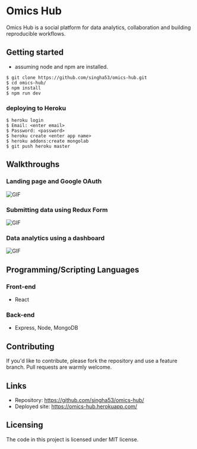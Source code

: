 # Omics Hub

Omics Hub is a social platform for data analytics, collaboration and building reproducible workflows.

## Getting started
- assuming node and npm are installed. 

```shell
$ git clone https://github.com/singha53/omics-hub.git
$ cd omics-hub/
$ npm install
$ npm run dev
```
### deploying to Heroku
```shell
$ heroku login
$ Email: <enter email>
$ Password: <password>
$ heroku create <enter app name>
$ heroku addons:create mongolab
$ git push heroku master
```
## Walkthroughs
### Landing page and Google OAuth
![GIF]()

### Submitting data using Redux Form
![GIF]()

### Data analytics using a dashboard
![GIF]()

## Programming/Scripting Languages
### Front-end
- React

### Back-end
- Express, Node, MongoDB

## Contributing

If you'd like to contribute, please fork the repository and use a feature
branch. Pull requests are warmly welcome.

## Links

- Repository: https://github.com/singha53/omics-hub/
- Deployed site: https://omics-hub.herokuapp.com/

## Licensing

The code in this project is licensed under MIT license.
